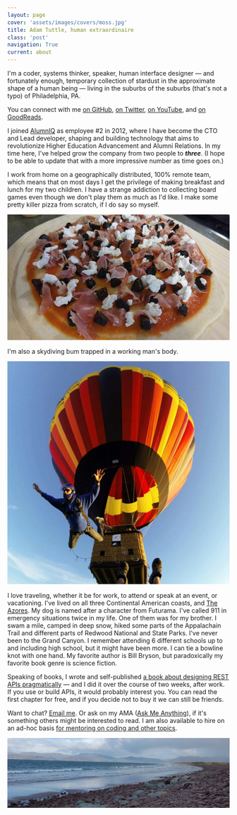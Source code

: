 ```yaml
---
layout: page
cover: 'assets/images/covers/moss.jpg'
title: Adam Tuttle, human extraordinaire
class: 'post'
navigation: True
current: about
---
```


I'm a coder, systems thinker, speaker, human interface designer &mdash; and fortunately enough, temporary collection of stardust in the approximate shape of a human being &mdash; living in the suburbs of the suburbs (that's not a typo) of Philadelphia, PA.

You can connect with me [on GitHub][gh], [on Twitter][tw], [on YouTube][yt], and [on GoodReads][gr].

I joined [AlumnIQ][iq] as employee #2 in 2012, where I have become the CTO and Lead developer, shaping and building technology that aims to revolutionize Higher Education Advancement and Alumni Relations. In my time here, I've helped grow the company from two people to _**three**_. (I hope to be able to update that with a more impressive number as time goes on.)

I work from home on a geographically distributed, 100% remote team, which means that on most days I get the privilege of making breakfast and lunch for my two children. I have a strange addiction to collecting board games even though we don't play them as much as I'd like. I make some pretty killer pizza from scratch, if I do say so myself.

![Fig &amp; Proscioutto Pizza!](/assets/images/about/pizza.jpg)

I'm also a skydiving bum trapped in a working man's body.

![My first hot air balloon skydive](/assets/images/about/balloon_jump.jpg)

I love traveling, whether it be for work, to attend or speak at an event, or vacationing. I've lived on all three Continental American coasts, and [The Azores][azores]. My dog is named after a character from Futurama. I've called 911 in emergency situations twice in my life. One of them was for my brother. I swam a mile, camped in deep snow, hiked some parts of the Appalachain Trail and different parts of Redwood National and State Parks. I've never been to the Grand Canyon. I remember attending 6 different schools up to and including high school, but it might have been more. I can tie a bowline knot with one hand. My favorite author is Bill Bryson, but paradoxically my favorite book genre is science fiction.

Speaking of books, I wrote and self-published [a book about designing REST APIs pragmatically][restassured] &mdash; and I did it over the course of two weeks, after work. If you use or build APIs, it would probably interest you. You can read the first chapter for free, and if you decide not to buy it we can still be friends.

Want to chat? [Email me][email]. Or ask on my AMA ([Ask Me Anything][ama]), if it's something others might be interested to read. I am also available to hire on an ad-hoc basis [for mentoring on coding and other topics][mentor].

![A stony beach near the Ring of Kerry, Ireland](/assets/images/about/stone_beach.jpg)

[iq]: http://www.alumniq.com
[gh]: https://github.com/atuttle
[tw]: https://twitter.com/adamtuttle
[yt]: https://www.youtube.com/user/fusiongrokker/videos
[gr]: https://www.goodreads.com/author/show/7514385.Adam_Tuttle
[azores]: https://www.google.com/maps/@38.6903073,-27.9664891,8.98z
[restassured]: http://www.restassuredbook.com
[email]: mailto:adamtuttlecodes@gmail.com
[ama]: https://github.com/atuttle/ama
[mentor]: https://www.codementor.io/adamtuttle
